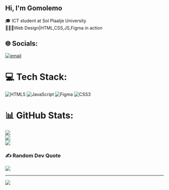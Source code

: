 ## Hi, I'm Gomolemo

🎓 ICT student at Sol Plaatje University<br>
👩🏽‍💻Web Design|HTML,CSS,JS,Figma in action


## 🌐 Socials:
[![email](https://img.shields.io/badge/Email-D14836?logo=gmail&logoColor=white)](mailto:gomolemoraleru@gmail.com) 


# 💻 Tech Stack:
![HTML5](https://img.shields.io/badge/html5-%23E34F26.svg?style=for-the-badge&logo=html5&logoColor=white) ![JavaScript](https://img.shields.io/badge/javascript-%23323330.svg?style=for-the-badge&logo=javascript&logoColor=%23F7DF1E) ![Figma](https://img.shields.io/badge/figma-%23F24E1E.svg?style=for-the-badge&logo=figma&logoColor=white) ![CSS3](https://img.shields.io/badge/css3-%231572B6.svg?style=for-the-badge&logo=css3&logoColor=white)
# 📊 GitHub Stats:
![](https://github-readme-stats.vercel.app/api?username=Gomolemo23&theme=date_night&hide_border=true&include_all_commits=false&count_private=false)<br/>
![](https://nirzak-streak-stats.vercel.app/?user=Gomolemo23&theme=date_night&hide_border=true)<br/>
![](https://github-readme-stats.vercel.app/api/top-langs/?username=Gomolemo23&theme=date_night&hide_border=true&include_all_commits=false&count_private=false&layout=compact)


### ✍️ Random Dev Quote
![](https://quotes-github-readme.vercel.app/api?type=horizontal&theme=dark)


---
[![](https://visitcount.itsvg.in/api?id=Gomolemo23&icon=9&color=10)](https://visitcount.itsvg.in)

<!-- Proudly created with GPRM ( https://gprm.itsvg.in ) -->
